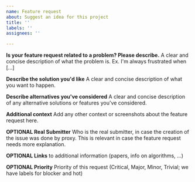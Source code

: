 ```yaml
---
name: Feature request
about: Suggest an idea for this project
title: ''
labels: ''
assignees: ''

---
```


**Is your feature request related to a problem? Please describe.**
A clear and concise description of what the problem is. Ex. I'm always frustrated when [...]

**Describe the solution you'd like**
A clear and concise description of what you want to happen.

**Describe alternatives you've considered**
A clear and concise description of any alternative solutions or features you've considered.

**Additional context**
Add any other context or screenshots about the feature request here.

**OPTIONAL Real Submitter**
Who is the real submitter, in case the creation of the issue was done by proxy. This is relevant in case the feature request needs more explanation.

**OPTIONAL Links**
to additional information (papers, info on algorithms, ...)

**OPTIONAL Priority**
Priority of this request (Critical, Major, Minor, Trivial; we have labels for blocker and hot)
